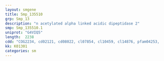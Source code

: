 ```yaml
---
layout: smgene
title: Smp_135510
grp: Smp_13
description: "n acetylated alpha linked acidic dipeptidase 2"
smp: Smp_135510.1
uniprot: "G4VIQ5"
length:  2238
cdd: "COG2234, cd02121, cd08022, cl07854, cl10459, cl14876, pfam04253, pfam04389"
kk: K01301
categories: sm
---
```

